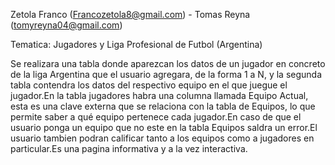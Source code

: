 Zetola Franco (Francozetola8@gmail.com) - Tomas Reyna (tomyreyna04@gmail.com)

Tematica: Jugadores y Liga Profesional de Futbol (Argentina)

Se realizara una tabla donde aparezcan los datos de un jugador en concreto de la liga Argentina que el usuario agregara, de la forma 1 a N, y la segunda tabla contendra los datos del respectivo equipo en el que juegue el jugador.En la tabla jugadores habra una columna llamada Equipo Actual, esta es una clave externa que se relaciona con la tabla de Equipos, lo que permite saber a qué equipo pertenece cada jugador.En caso de que el usuario ponga un equipo que no este en la tabla Equipos saldra un error.El usuario tambien podran calificar tanto a los equipos como a jugadores en particular.Es una pagina informativa y a la vez interactiva.